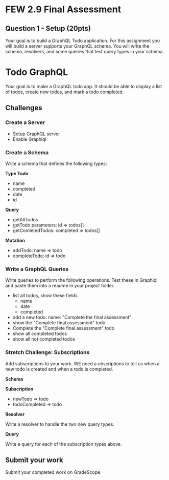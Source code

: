 # FEW 2.9 Final Assessment

## Question 1 - Setup (20pts)

Your goal is to build a GraphQL Todo application. For this assignment you will build a server supports your GraphQL schema. You will write the schema, resolvers, and some queries that test query types in your schema. 

# Todo GraphQL

Your goal is to make a GraphQL todo app. It should be able to display a list of todos, create new todos, and mark a todo completed.

## Challenges

### Create a Server

- Setup GraphQL server
- Enable Graphiql

### Create a Schema 

Write a schema that defines the following types:

**Type Todo**
- name 
- completed
- date 
- id

**Query**
- getAllTodos
- getTodo parameters: id => todos[]
- getComletedTodos: completed => todos[]

**Mutation**
- addTodo: name => todo
- completeTodo: id => todo

### Write a GraphQL Queries

Write queries to perform the following operations. Test these in Graphiql and paste them into a readme in your project folder.

- list all todos, show these fields
	- name
	- date 
	- completed
- add a new todo: name: "Complete the final assessment"
- show the "Complete final assessment" todo 
- Complete the "Complete final assessment" todo
- show all completed todos
- show all not completed todos

### Stretch Challenge: Subscriptions

Add subscriptions to your work. WE need a ubscriptions to tell us when a new todo is created and when a todo is completed.

**Schema**

**Subscription**
- newTodo => todo
- todoCompleted => todo

**Resolver**

Write a resolver to handle the two new query types.

**Query**

Write a query for each of the subscription types above. 

## Submit your work 

Submit your completed work on GradeScope.

<!-- 

### Define a Schema

Enum Race 
- Human
- Dwarf
- Elf

Type Character
- name
- race
- power
- speed
- hp

Type Party 
- name 
- characters []

Query 
- getParty returns Party
- 

Mutation 
- createParty 
	- parameters name
	- returns Party
- creatCharacter returns Character
- addToParty return character

### Create a server 

- Setup GraphQL server 
- Define a resolver for your schema

### Write Queries 

Define the following queries

- get a party 
	- show 
 -->
